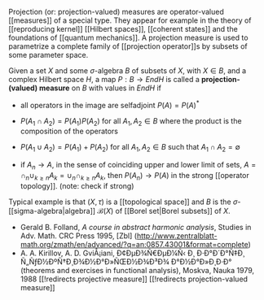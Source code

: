 Projection (or: projection-valued) measures are operator-valued [[measures]] of a special type. They appear for example in the theory of [[reproducing kernel]] [[Hilbert spaces]], [[coherent states]] and the foundations of [[quantum mechanics]]. A projection measure is used to parametrize a complete family of [[projection operator]]s by subsets of some parameter space.  

Given a set $X$ and some $\sigma$-algebra $B$ of subsets of $X$, with $X\in B$, and a complex Hilbert space $H$, a map $P: B\to End H$ is called a __projection-(valued) measure__ on $B$ with values in $End H$ if

* all operators in the image are selfadjoint $P(A) = P(A)^*$

* $P(A_1\cap A_2) = P(A_1) P(A_2)$ for all $A_1,A_2\in B$ where the product is the composition of the operators

* $P(A_1\cup A_2) = P(A_1)+P(A_2)$ for all $A_1,A_2\in B$ such that $A_1\cap A_2 = \emptyset$

* if $A_n\to A$, in the sense of coinciding upper and lower limit of sets, $A= \cap_n \cup_{k\geq n} A_k = \cup_n \cap_{k\geq n} A_k$, then $P(A_n)\to P(A)$ in the strong  [[operator topology]]. (note: check if strong)

Typical example is that $(X,\tau)$ is a [[topological space]] and $B$ is the $\sigma$-[[sigma-algebra|algebra]] $\mathcal{B}(X)$ of [[Borel set|Borel subsets]] of $X$.

* Gerald B. Folland, _A course in abstract harmonic analysis_, Studies in Adv. Math. CRC Press 1995, [Zbl] (http://www.zentralblatt-math.org/zmath/en/advanced/?q=an:0857.43001&format=complete)
* A. A. Kirillov, A. D. GviÅ¡iani, Ð¢ÐµÐ¾Ñ€ÐµÐ¼Ñ‹ Ð¸ Ð·Ð°Ð´Ð°Ñ‡Ð¸ Ñ„ÑƒÐ½ÐºÑ†Ð¸Ð¾Ð½Ð°Ð»ÑŒÐ½Ð¾Ð³Ð¾ Ð°Ð½Ð°Ð»Ð¸Ð·Ð° (theorems and exercises in functional analysis), Moskva, Nauka 1979, 1988
[[!redirects projective measure]]
[[!redirects projection-valued measure]]